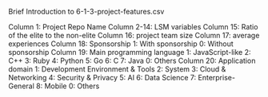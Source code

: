 Brief Introduction to 6-1-3-project-features.csv

Column 1: Project Repo Name
Column 2-14: LSM variables
Column 15: Ratio of the elite to the non-elite
Column 16: project team size
Column 17: average experiences
Column 18: Sponsorship
			1: With sponsorship
			0: Without sponsorship
Column 19: Main programming language
			1: JavaScript-like
			2: C++
			3: Ruby
			4: Python
			5: Go
			6: C
			7: Java
			0: Others
Column 20: Application domain
			1: Development Environment & Tools 
			2: System
			3: Cloud & Networking
			4: Security & Privacy
			5: AI
			6: Data Science
			7: Enterprise-General
			8: Mobile
			0: Others
